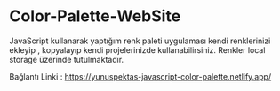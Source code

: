 # Color-Palette-WebSite
 JavaScript kullanarak yaptığım renk paleti uygulaması kendi renklerinizi ekleyip  , kopyalayıp kendi projelerinizde kullanabilirsiniz. Renkler local storage üzerinde tutulmaktadır.

 Bağlantı Linki : https://yunuspektas-javascript-color-palette.netlify.app/

